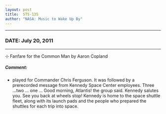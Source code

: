 ```yaml
---
layout: post
title:  STS-135
author: "NASA: Music to Wake Up By"
---
```


----
### DATE: July 20, 2011
----
⊹ Fanfare for the Common Man by Aaron Copland

##### Comment:
* played for Commander Chris Ferguson. It was followed by a prerecorded message from Kennedy Space Center employees. Three ...two ... one ... Good morning, Atlantis! the group said. Kennedy salutes you. See you back at wheels stop! Kennedy is home to the space shuttle fleet, along with its launch pads and the people who prepared the shuttles for each trip into space.
